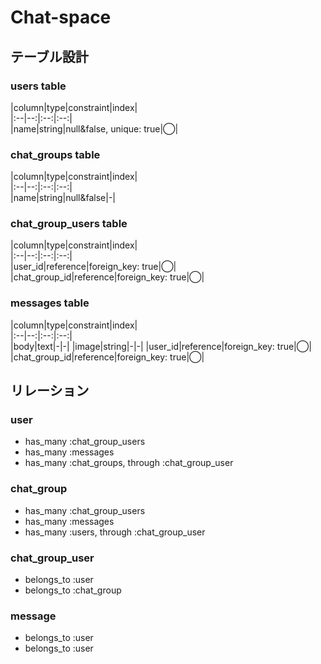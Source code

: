 # Chat-space

## テーブル設計
### users table
|column|type|constraint|index|<br>
|:--|--:|:--:|:--:|<br>
|name|string|null&false, unique: true|◯|
### chat_groups table
|column|type|constraint|index|<br>
|:--|--:|:--:|:--:|<br>
|name|string|null&false|-|

### chat_group_users table
|column|type|constraint|index|<br>
|:--|--:|:--:|:--:|<br>
|user_id|reference|foreign_key: true|◯|
|chat_group_id|reference|foreign_key: true|◯|

### messages table
|column|type|constraint|index|<br>
|:--|--:|:--:|:--:|<br>
|body|text|-|-|
|image|string|-|-|
|user_id|reference|foreign_key: true|◯|
|chat_group_id|reference|foreign_key: true|◯|

## リレーション
### user
* has_many :chat_group_users
* has_many :messages
* has_many :chat_groups, through :chat_group_user

### chat_group
* has_many :chat_group_users
* has_many :messages
* has_many :users, through :chat_group_user

### chat_group_user
* belongs_to :user
* belongs_to :chat_group

### message
* belongs_to :user
* belongs_to :user
